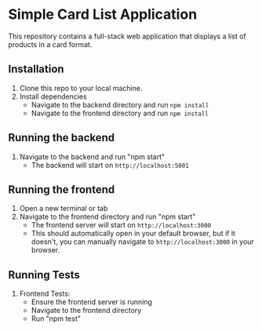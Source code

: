 # Simple Card List Application 
This repository contains a full-stack web application that displays a list of products in a card format. 

## Installation
1. Clone this repo to your local machine.
2. Install dependencies
    - Navigate to the backend directory and run `npm install`
    - Navigate to the frontend directory and run `npm install`
## Running the backend 
1. Navigate to the backend and run "npm start"
    - The backend will start on `http://localhost:5001`
## Running the frontend
1. Open a new terminal or tab
2. Navigate to the frontend directory  and run "npm start"
    - The frontend server will start on `http://localhost:3000`
    - This should automatically open in your default browser, but if it doesn't, you can manually navigate to `http://localhost:3000` in your browser.

## Running Tests
1. Frontend Tests:
    - Ensure the frontend server is running
    - Navigate to the frontend directory
    - Run "npm test"
